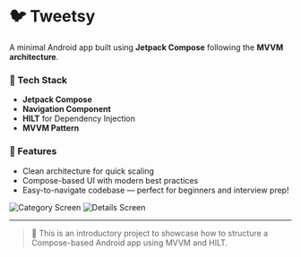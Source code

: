 # 🐦 Tweetsy

A minimal Android app built using **Jetpack Compose** following the **MVVM architecture**.

### 🔧 Tech Stack
- **Jetpack Compose**
- **Navigation Component**
- **HILT** for Dependency Injection
- **MVVM Pattern**

### 📱 Features
- Clean architecture for quick scaling
- Compose-based UI with modern best practices
- Easy-to-navigate codebase — perfect for beginners and interview prep!

![Category Screen](drawable/category_screen.png)
![Details Screen](drawable/detail_screen.png)

---

> 🚀 This is an introductory project to showcase how to structure a Compose-based Android app using MVVM and HILT.

